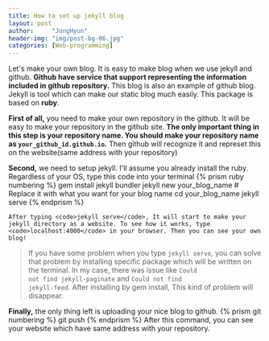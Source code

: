 ```yaml
---
title: How to set up jekyll blog
layout: post
author:     "JongHyun"
header-img: "img/post-bg-06.jpg"
categories: [Web-programming]
---
```

<p>
	Let's make your own blog. It is easy to make blog when we use jekyll and github. <b>Github have service that support representing the information included in github repository.</b> This blog is also an example of github blog. Jekyll is tool which can make our static blog much easily. This package is based on <b>ruby</b>.
</p>
<p>
	<b>First of all,</b> you need to make your own repository in the github. It will be easy to make your repository in the github site. <b>The only important thing in this step is your repository name. You should make your repository name as <code>your_github_id.github.io</code>.</b> Then github will recognize it and represet this on the website(same address with your repository)
</p>
<p>
	<b>Second,</b> we need to setup jekyll. I'll assume you already install the ruby. Regardless of your OS, type this code into your terminal
	{% prism ruby numbering %}
gem install jekyll bundler
jekyll new your_blog_name # Replace it with what you want for your blog name
cd your_blog_name 
jekyll serve
	{% endprism %}

	After typing <code>jekyll serve</code>, It will start to make your jekyll directory as a website. To see how it works, type <code>localhost:4000</code> in your browser. Then you can see your own blog!
</p>

> If you have some problem when you type <code>jekyll serve</code>, you can solve that problem by installing specific package which will be written on the terminal. 
> In my case, there was issue like <code>Could not find jekyll-paginate</code> and <code>Could not find jekyll-feed</code>. After installing by gem install, This kind of problem will disappear. 

<p>
	<b>Finally,</b> the only thing left is uploading your nice blog to github. 
	{% prism git numbering %}
	git push
	{% endprism %}
	After this command, you can see your website which have same address with your repository. 
</p>